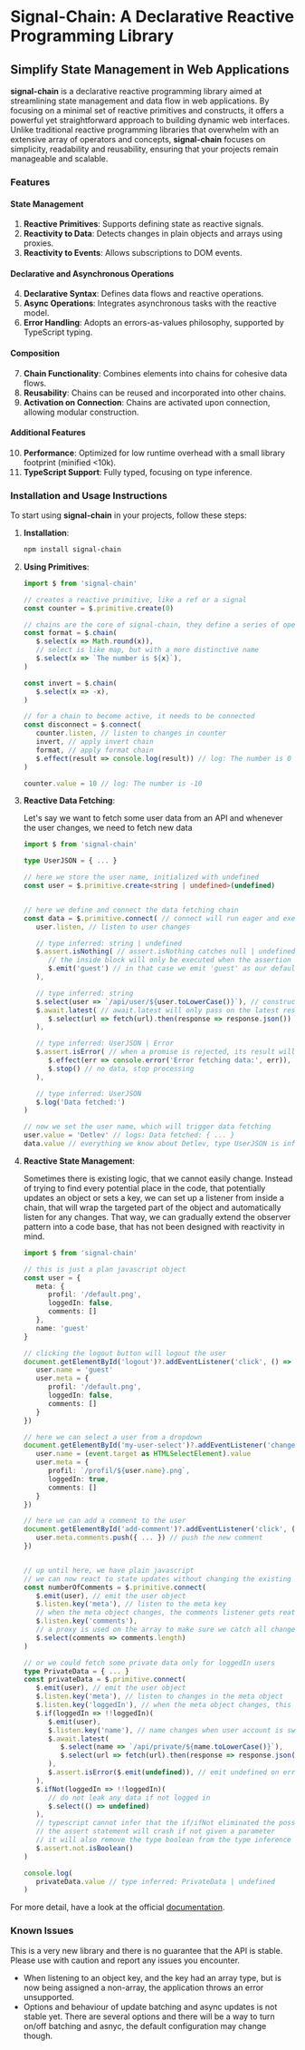 # Signal-Chain: A Declarative Reactive Programming Library
## Simplify State Management in Web Applications

**signal-chain** is a declarative reactive programming library aimed at streamlining state management and data flow in web applications. By focusing on a minimal set of reactive primitives and constructs, it offers a powerful yet straightforward approach to building dynamic web interfaces. Unlike traditional reactive programming libraries that overwhelm with an extensive array of operators and concepts, **signal-chain** focuses on simplicity, readability and reusability, ensuring that your projects remain manageable and scalable.

### Features

#### State Management

1. **Reactive Primitives**: Supports defining state as reactive signals.
2. **Reactivity to Data**: Detects changes in plain objects and arrays using proxies.
3. **Reactivity to Events**: Allows subscriptions to DOM events.

#### Declarative and Asynchronous Operations

4. **Declarative Syntax**: Defines data flows and reactive operations.
5. **Async Operations**: Integrates asynchronous tasks with the reactive model.
6. **Error Handling**: Adopts an errors-as-values philosophy, supported by TypeScript typing.

#### Composition

7. **Chain Functionality**: Combines elements into chains for cohesive data flows.
8. **Reusability**: Chains can be reused and incorporated into other chains.
9. **Activation on Connection**: Chains are activated upon connection, allowing modular construction.

#### Additional Features

10. **Performance**: Optimized for low runtime overhead with a small library footprint (minified <10k).
11. **TypeScript Support**: Fully typed, focusing on type inference.


### Installation and Usage Instructions

To start using **signal-chain** in your projects, follow these steps:

1. **Installation**:
   ```sh
   npm install signal-chain
   ```

2. **Using Primitives**:
   ```typescript
   import $ from 'signal-chain'

   // creates a reactive primitive, like a ref or a signal
   const counter = $.primitive.create(0)

   // chains are the core of signal-chain, they define a series of operations
   const format = $.chain(
      $.select(x => Math.round(x)),
      // select is like map, but with a more distinctive name
      $.select(x => `The number is ${x}`),
   )

   const invert = $.chain(
      $.select(x => -x),
   )

   // for a chain to become active, it needs to be connected
   const disconnect = $.connect(
      counter.listen, // listen to changes in counter
      invert, // apply invert chain
      format, // apply format chain
      $.effect(result => console.log(result)) // log: The number is 0
   )

   counter.value = 10 // log: The number is -10
   ```

3. **Reactive Data Fetching**:

   Let's say we want to fetch some user data from an API and whenever the user changes, we need to fetch new data

   ```typescript
   import $ from 'signal-chain'

   type UserJSON = { ... }

   // here we store the user name, initialized with undefined
   const user = $.primitive.create<string | undefined>(undefined)


   // here we define and connect the data fetching chain
   const data = $.primitive.connect( // connect will run eager and execute synchronously
      user.listen, // listen to user changes

      // type inferred: string | undefined
      $.assert.isNothing( // assert.isNothing catches null | undefined
         // the inside block will only be executed when the assertion is true,
         $.emit('guest') // in that case we emit 'guest' as our default
      ),

      // type inferred: string
      $.select(user => `/api/user/${user.toLowerCase()}`), // construct the url
      $.await.latest( // await.latest will only pass on the latest resolve
         $.select(url => fetch(url).then(response => response.json()) as Promise<UserJSON>),
      ),

      // type inferred: UserJSON | Error
      $.assert.isError( // when a promise is rejected, its result will be a value of type Error
         $.effect(err => console.error('Error fetching data:', err)),
         $.stop() // no data, stop processing
      ),

      // type inferred: UserJSON
      $.log('Data fetched:')
   )

   // now we set the user name, which will trigger data fetching
   user.value = 'Detlev' // logs: Data fetched: { ... }
   data.value // everything we know about Detlev, type UserJSON is inferred
   ```

4. **Reactive State Management**:

   Sometimes there is existing logic, that we cannot easily change. Instead of trying to find every potential place in the code, that potentially updates an object or sets a key, we can set up a listener from inside a chain, that will wrap the targeted part of the object and automatically listen for any changes. That way, we can gradually extend the observer pattern into a code base, that has not been designed with reactivity in mind.


   ```typescript
   import $ from 'signal-chain'

   // this is just a plan javascript object
   const user = {
      meta: {
         profil: '/default.png',
         loggedIn: false,
         comments: []
      },
      name: 'guest'
   }

   // clicking the logout button will logout the user
   document.getElementById('logout')?.addEventListener('click', () => {
      user.name = 'guest'
      user.meta = {
         profil: '/default.png',
         loggedIn: false,
         comments: []
      }
   })

   // here we can select a user from a dropdown
   document.getElementById('my-user-select')?.addEventListener('change', (event) => {
      user.name = (event.target as HTMLSelectElement).value
      user.meta = {
         profil: `/profil/${user.name}.png`,
         loggedIn: true,
         comments: []
      }
   })

   // here we can add a comment to the user
   document.getElementById('add-comment')?.addEventListener('click', () => {
      user.meta.comments.push({ ... }) // push the new comment
   })


   // up until here, we have plain javascript
   // we can now react to state updates without changing the existing code
   const numberOfComments = $.primitive.connect(
      $.emit(user), // emit the user object
      $.listen.key('meta'), // listen to the meta key
      // when the meta object changes, the comments listener gets reattached
      $.listen.key('comments'),
      // a proxy is used on the array to make sure we catch all changes
      $.select(comments => comments.length)
   )

   // or we could fetch some private data only for loggedIn users
   type PrivateData = { ... }
   const privateData = $.primitive.connect(
      $.emit(user), // emit the user object
      $.listen.key('meta'), // listen to changes in the meta object
      $.listen.key('loggedIn'), // when the meta object changes, this listener gets reattached
      $.if(loggedIn => !!loggedIn)(
         $.emit(user),
         $.listen.key('name'), // name changes when user account is switched without logout
         $.await.latest(
            $.select(name => `/api/private/${name.toLowerCase()}`),
            $.select(url => fetch(url).then(response => response.json()) as Promise<PrivateData>),
         ),
         $.assert.isError($.emit(undefined)), // emit undefined on error
      ),
      $.ifNot(loggedIn => !!loggedIn)(
         // do not leak any data if not logged in
         $.select(() => undefined)
      ),
      // typescript cannot infer that the if/ifNot eliminated the possibility of a boolean type here
      // the assert statement will crash if not given a parameter
      // it will also remove the type boolean from the type inference
      $.assert.not.isBoolean()
   )

   console.log(
      privateData.value // type inferred: PrivateData | undefined
   )
   ```

For more detail, have a look at the official [documentation](https://christophfranke.github.io/signal-chain).

### Known Issues

This is a very new library and there is no guarantee that the API is stable. Please use with caution and report any issues you encounter.

- When listening to an object key, and the key had an array type, but is now being assigned a non-array, the application throws an error unsupported.
- Options and behaviour of update batching and async updates is not stable yet. There are several options and there will be a way to turn on/off batching and asnyc, the default configuration may change though.


